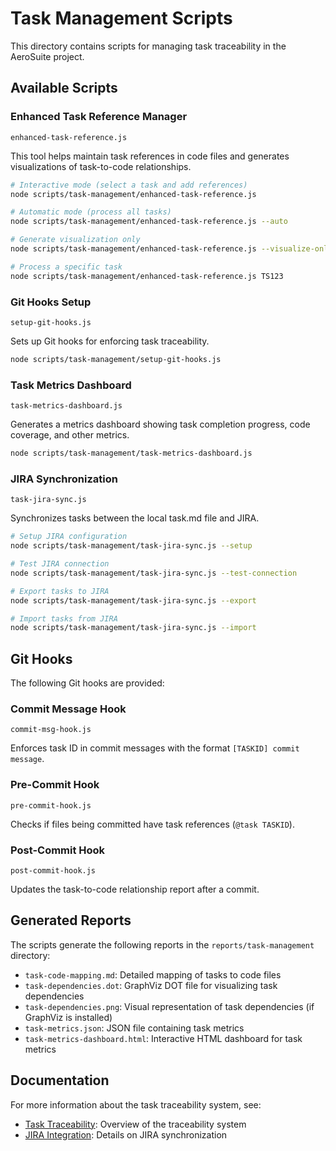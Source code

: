 # Task Management Scripts

This directory contains scripts for managing task traceability in the AeroSuite project.

## Available Scripts

### Enhanced Task Reference Manager
`enhanced-task-reference.js`

This tool helps maintain task references in code files and generates visualizations of task-to-code relationships.

```bash
# Interactive mode (select a task and add references)
node scripts/task-management/enhanced-task-reference.js

# Automatic mode (process all tasks)
node scripts/task-management/enhanced-task-reference.js --auto

# Generate visualization only
node scripts/task-management/enhanced-task-reference.js --visualize-only

# Process a specific task
node scripts/task-management/enhanced-task-reference.js TS123
```

### Git Hooks Setup
`setup-git-hooks.js`

Sets up Git hooks for enforcing task traceability.

```bash
node scripts/task-management/setup-git-hooks.js
```

### Task Metrics Dashboard
`task-metrics-dashboard.js`

Generates a metrics dashboard showing task completion progress, code coverage, and other metrics.

```bash
node scripts/task-management/task-metrics-dashboard.js
```

### JIRA Synchronization
`task-jira-sync.js`

Synchronizes tasks between the local task.md file and JIRA.

```bash
# Setup JIRA configuration
node scripts/task-management/task-jira-sync.js --setup

# Test JIRA connection
node scripts/task-management/task-jira-sync.js --test-connection

# Export tasks to JIRA
node scripts/task-management/task-jira-sync.js --export

# Import tasks from JIRA
node scripts/task-management/task-jira-sync.js --import
```

## Git Hooks

The following Git hooks are provided:

### Commit Message Hook
`commit-msg-hook.js`

Enforces task ID in commit messages with the format `[TASKID] commit message`.

### Pre-Commit Hook
`pre-commit-hook.js`

Checks if files being committed have task references (`@task TASKID`).

### Post-Commit Hook
`post-commit-hook.js`

Updates the task-to-code relationship report after a commit.

## Generated Reports

The scripts generate the following reports in the `reports/task-management` directory:

- `task-code-mapping.md`: Detailed mapping of tasks to code files
- `task-dependencies.dot`: GraphViz DOT file for visualizing task dependencies
- `task-dependencies.png`: Visual representation of task dependencies (if GraphViz is installed)
- `task-metrics.json`: JSON file containing task metrics
- `task-metrics-dashboard.html`: Interactive HTML dashboard for task metrics

## Documentation

For more information about the task traceability system, see:

- [Task Traceability](../../docs/task-traceability.md): Overview of the traceability system
- [JIRA Integration](../../docs/jira-integration.md): Details on JIRA synchronization 